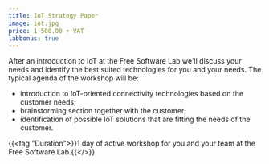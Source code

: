 ```yaml
---
title: IoT Strategy Paper
image: iot.jpg
price: 1'500.00 + VAT 
labbonus: true
---
```

After an introduction to IoT at the Free Software Lab we'll discuss your needs and identify the best suited technologies for you and your needs. The typical agenda of the workshop will be:
- introduction to IoT-oriented connectivity technologies based on the customer needs;
- brainstorming section together with the customer;
- identification of possible IoT solutions that are fitting the needs of the customer.

{{<tag "Duration">}}1 day of active workshop for you and your team at the Free Software Lab.{{</>}}

